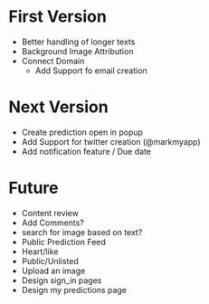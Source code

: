 # First Version
* Better handling of longer texts
* Background Image Attribution
* Connect Domain
  * Add Support fo email creation

# Next Version
* Create prediction open in popup
* Add Support for twitter creation (@markmyapp)
* Add notification feature / Due date

# Future
* Content review
* Add Comments?
* search for image based on text?
* Public Prediction Feed
* Heart/like
* Public/Unlisted
* Upload an image
* Design sign_in pages
* Design my predictions page
